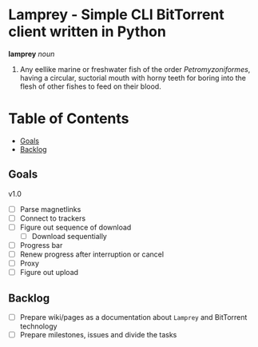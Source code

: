 # Lamprey - Simple CLI BitTorrent client written in Python <!-- omit in toc -->

**lamprey** *noun*

1. Any eellike marine or freshwater fish of the order *Petromyzoniformes*, having a circular, suctorial mouth with horny teeth for boring into the flesh of other fishes to feed on their blood.

# Table of Contents <!-- omit in toc -->

- [Goals](#goals)
- [Backlog](#backlog)

## Goals

v1.0

- [ ] Parse magnetlinks
- [ ] Connect to trackers
- [ ] Figure out sequence of download
  - [ ] Download sequentially
- [ ] Progress bar
- [ ] Renew progress after interruption or cancel
- [ ] Proxy
- [ ] Figure out upload

## Backlog

- [ ] Prepare wiki/pages as a documentation about `Lamprey` and BitTorrent technology
- [ ] Prepare milestones, issues and divide the tasks
